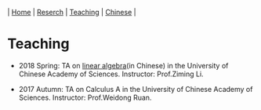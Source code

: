 | [Home](index.md)  | [Reserch](research-en.md)    | [Teaching](teaching-en.md)         | [Chinese](teaching-ch.md) |

# Teaching

- 2018 Spring: TA on [linear algebra](http://www.mmrc.iss.ac.cn/~zmli/LinearAlgebra2017.html)(in Chinese) in the University of Chinese Academy of Sciences. Instructor: Prof.Ziming Li. 

- 2017 Autumn: TA on Calculus A in the University of Chinese Academy of Sciences. Instructor: Prof.Weidong Ruan. 
